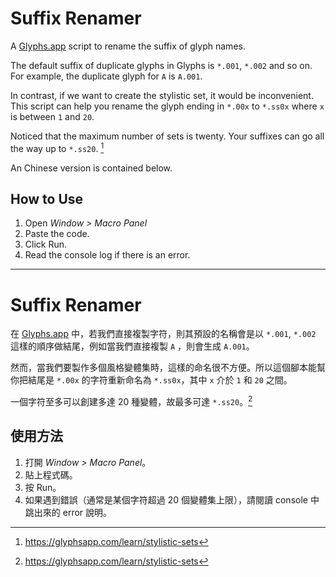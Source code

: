 # Suffix Renamer

A [Glyphs.app](https://glyphsapp.com/) script to rename the suffix of glyph names. 

The default suffix of duplicate glyphs in Glyphs is `*.001`, `*.002` and so on. For example, the duplicate glyph for `A` is `A.001`. 

In contrast, if we want to create the stylistic set, it would be inconvenient. This script can help you rename the glyph ending in `*.00x` to `*.ss0x` where `x` is between `1` and `20`.

Noticed that the maximum number of sets is twenty. Your suffixes can go all the way up to `*.ss20`. [^1]

An Chinese version is contained below.

## How to Use

1. Open *Window > Macro Panel*
2. Paste the code.
3. Click Run.
4. Read the console log if there is an error.


***

# Suffix Renamer

在 [Glyphs.app](https://glyphsapp.com/) 中，若我們直接複製字符，則其預設的名稱會是以 `*.001`, `*.002` 這樣的順序做結尾，例如當我們直接複製 `A` ，則會生成 `A.001`。

然而，當我們要製作多個風格變體集時，這樣的命名很不方便。所以這個腳本能幫你把結尾是 `*.00x` 的字符重新命名為 `*.ss0x`，其中 `x` 介於 `1` 和 `20` 之間。

一個字符至多可以創建多達 20 種變體，故最多可達 `*.ss20`。[^1]

## 使用方法

1. 打開 *Window > Macro Panel*。
2. 貼上程式碼。
3. 按 Run。
4. 如果遇到錯誤（通常是某個字符超過 20 個變體集上限），請閱讀 console 中跳出來的 error 說明。



[^1]: https://glyphsapp.com/learn/stylistic-sets